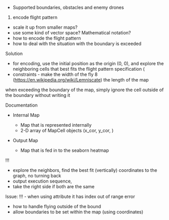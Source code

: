 - Supported boundaries, obstacles and enemy drones

1. encode flight pattern
  - scale it up from smaller maps?
  - use some kind of vector space? Mathematical notation?
- how to encode the flight pattern
- how to deal with the situation with the boundary is exceeded

Solution
- for encoding, use the initial position as the origin (0, 0), and
  explore the neighboring cells that best fits the flight pattern
specification (
- constraints - make the width of the fly 8
  (https://en.wikipedia.org/wiki/Lemniscate) the length of the map

when exceeding the boundary of the map, simply ignore the cell outside
of the boundary without writing it


Documentation
- Internal Map
  - Map that is represented internally
  - 2-D array of MapCell objects (x_cor, y_cor, )

- Output Map
  - Map that is fed in to the seaborn heatmap

!!!
- explore the neighbors, find the best fit (vertically) coordinates to the graph, no turning back
- output execution sequence, 
- take the right side if both are the same


Issue:
!!! - when using attribute it has index out of range error
- how to handle flying outside of the bound
- allow boundaries to be set within the map (using coordinates)
